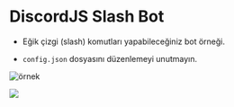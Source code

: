 # DiscordJS Slash Bot
* Eğik çizgi (slash) komutları yapabileceğiniz bot örneği.
 
* `config.json` dosyasını düzenlemeyi unutmayın.

![örnek](https://user-images.githubusercontent.com/68592606/120373194-ba7c2500-c320-11eb-81b3-3c3d22add7e4.png)

<p><a href="https ://discord.gg/Ks9T8H9"><img src="https://img.shields.io/badge/Bot%20Satış%20-1d202b.svg?&style=for-the-badge&logo=discord&logoColor=white"></a></p>
